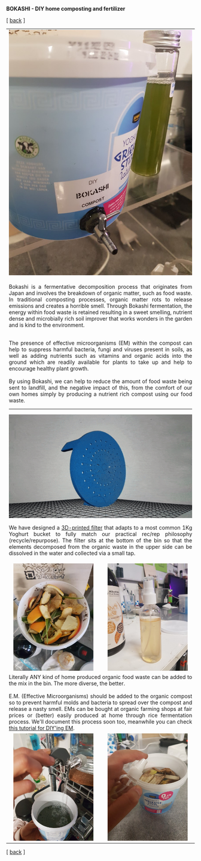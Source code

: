 **BOKASHI - DIY home composting and fertilizer**

<!-------  BACK   --------->
<p align="left" >[ <a href="../README.md#readme-top"> back</a> ]</p>


<table width = 90%>
<tr>
<td align = "center" width = 90% colspan=2>
<img src="bokashi-bin.jpg" width = 100%>


<tr>
<td align = "justify" width = 50% colspan=2>

Bokashi is a fermentative decomposition process that originates from Japan and involves the breakdown of organic matter, such as food waste.
In traditional composting processes, organic matter rots to release emissions and creates a horrible smell. 
Through Bokashi fermentation, the energy within food waste is retained resulting in a sweet smelling, nutrient dense and microbially rich soil improver that works wonders in the garden and is kind to the environment.
<br><br>


The presence of effective microorganisms (EM) within the compost can help to suppress harmful bacteria, fungi and viruses present in soils, as well as adding nutrients such as vitamins and organic acids into the ground which are readily available for plants to take up and help to encourage healthy plant growth.
<br><br>
By using Bokashi, we can help to reduce the amount of food waste being sent to landfill, and the negative impact of this, from the comfort of our own homes simply by producing a nutrient rich compost using our food waste. 


<!------- TR -------->
<hr>
<img src="bokashi-filter-anim.gif" width = 100%>



We have designed a <a href = "../3D/SPL-BOKASHI">3D-printed filter</a> that adapts to a most common 1Kg Yoghurt bucket to fully match our practical rec/rep philosophy (recycle/repurpose). The filter sits at the bottom of the bin so that the elements decomposed from the organic waste in the upper side can be dissolved in the water and collected via a small tap. 


<!------- TR -------->
<tr>
<td align = "center" width = 50% >
<img src="bokashi-waste.jpg" width = 90%>
<td align = "center" width = 50% >
<img src="bokashi-em.jpg" width = 90%>

<tr>
<td align = "justify" width = 50% colspan=2>
Literally ANY kind of home produced organic food waste can be added to the mix in the bin. The more diverse, the better. 
<br><br>
E.M. (Effective Microorganisms) should be added to the organic compost so to prevent harmful molds and bacteria to spread over the compost and release a nasty smell.
EMs can be bought at organic farming shops at fair prices or (better) easily produced at home through rice fermentation process. We'll document this process soon too, meanwhile you can check <a href="https://www.hawaiihealingtree.org/how-to-make-your-own-em-1-inoculant-and-bokashi/" target="new">this tutorial for DIY'ing EM</a>.

<!------- TR -------->
<tr>
<td align = "center" width = 50% >
<img src="bokashi-water.jpg" width = 90%>
<td align = "center" width = 50% >
<img src="bokashi-spray.jpg" width = 90%>


</tr>
</table>

<!-------  BACK   --------->
<p align="left" >[ <a href="../README.md#readme-top"> back</a> ]</p>
